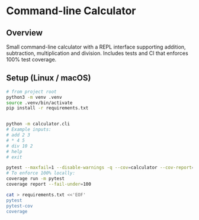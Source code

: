 # Command-line Calculator

## Overview
Small command-line calculator with a REPL interface supporting addition, subtraction, multiplication and division. Includes tests and CI that enforces 100% test coverage.

## Setup (Linux / macOS)
```bash
# from project root
python3 -m venv .venv
source .venv/bin/activate
pip install -r requirements.txt


python -m calculator.cli
# Example inputs:
# add 2 3
# * 4 5
# div 10 2
# help
# exit

pytest --maxfail=1 --disable-warnings -q --cov=calculator --cov-report=term
# To enforce 100% locally:
coverage run -m pytest
coverage report --fail-under=100

cat > requirements.txt <<'EOF'
pytest
pytest-cov
coverage
